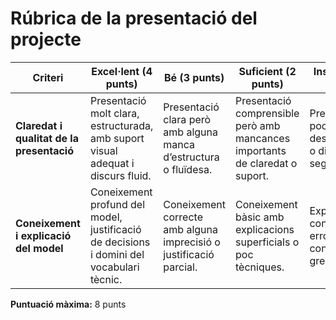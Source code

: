 # Rúbrica de la presentació del projecte

| **Criteri**                         | **Excel·lent (4 punts)**                                                                 | **Bé (3 punts)**                                                              | **Suficient (2 punts)**                                                      | **Insuficient (1 punt)**                                                    |
|------------------------------------|------------------------------------------------------------------------------------------|--------------------------------------------------------------------------------|--------------------------------------------------------------------------------|--------------------------------------------------------------------------------|
| **Claredat i qualitat de la presentació** | Presentació molt clara, estructurada, amb suport visual adequat i discurs fluid.         | Presentació clara però amb alguna manca d’estructura o fluïdesa.              | Presentació comprensible però amb mancances importants de claredat o suport. | Presentació poc clara, desorganitzada o difícil de seguir.                  |
| **Coneixement i explicació del model** | Coneixement profund del model, justificació de decisions i domini del vocabulari tècnic. | Coneixement correcte amb alguna imprecisió o justificació parcial.           | Coneixement bàsic amb explicacions superficials o poc tècniques.            | Explicació confusa o amb errors conceptuals greus.                          |

**Puntuació màxima:** 8 punts
